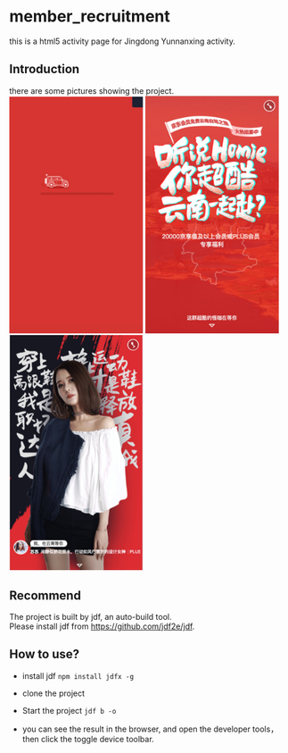 # member_recruitment
this is a html5 activity page for Jingdong Yunnanxing activity.

## Introduction
there are some pictures showing the project.<br/>
<img src="https://raw.githubusercontent.com/xixizhangfe/markdownImages/master/21.jpg" width="240"/>
<img src="https://raw.githubusercontent.com/xixizhangfe/markdownImages/master/22.jpg" width="240"/>
<img src="https://raw.githubusercontent.com/xixizhangfe/markdownImages/master/23.jpg" width="240"/>
## Recommend
The project is built by jdf, an auto-build tool.<br/>
Please install jdf from https://github.com/jdf2e/jdf.

## How to use?
* install jdf
`npm install jdfx -g`
* clone the project

* Start the project
`jdf b -o`

* you can see the result in the browser, and open the developer tools， then click the toggle device toolbar.
